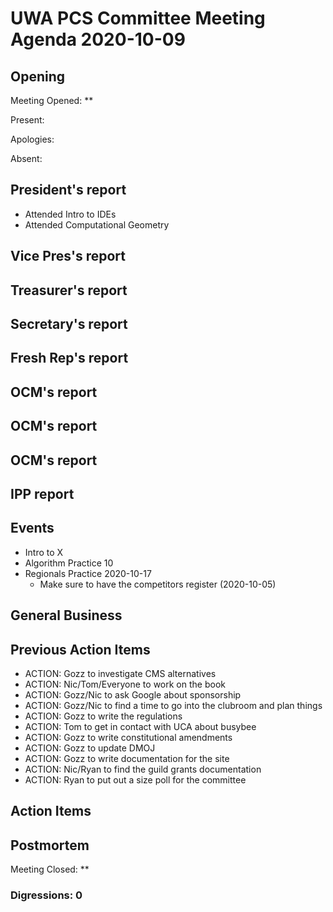 # UWA PCS Committee Meeting Agenda 2020-10-09

## Opening

Meeting Opened: **

Present:

Apologies:

Absent:

## President's report
- Attended Intro to IDEs
- Attended Computational Geometry

## Vice Pres's report

## Treasurer's report

## Secretary's report

## Fresh Rep's report

## OCM's report

## OCM's report

## OCM's report

## IPP report

## Events
- Intro to X
- Algorithm Practice 10
- Regionals Practice 2020-10-17
  - Make sure to have the competitors register (2020-10-05)

## General Business

## Previous Action Items

- ACTION: Gozz to investigate CMS alternatives
- ACTION: Nic/Tom/Everyone to work on the book
- ACTION: Gozz/Nic to ask Google about sponsorship
- ACTION: Gozz/Nic to find a time to go into the clubroom and plan things
- ACTION: Gozz to write the regulations
- ACTION: Tom to get in contact with UCA about busybee
- ACTION: Gozz to write constitutional amendments
- ACTION: Gozz to update DMOJ
- ACTION: Gozz to write documentation for the site
- ACTION: Nic/Ryan to find the guild grants documentation
- ACTION: Ryan to put out a size poll for the committee

## Action Items

## Postmortem

Meeting Closed: **

### Digressions: 0
